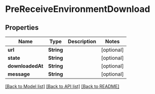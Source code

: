# PreReceiveEnvironmentDownload

## Properties
Name | Type | Description | Notes
------------ | ------------- | ------------- | -------------
**url** | **String** |  | [optional] 
**state** | **String** |  | [optional] 
**downloadedAt** | **String** |  | [optional] 
**message** | **String** |  | [optional] 

[[Back to Model list]](../README.md#documentation-for-models) [[Back to API list]](../README.md#documentation-for-api-endpoints) [[Back to README]](../README.md)


